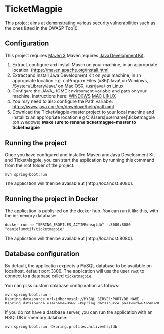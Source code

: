 TicketMagpie
============

This project aims at demonstrating various security vulnerabilities such as the ones listed in the OWASP Top10.

Configuration
---------------------------
This project requires [Maven 3](https://maven.apache.org/)
Maven requires [Java Development Kit](http://www.oracle.com/technetwork/java/javase/downloads/jdk8-downloads-2133151.html/). 

1. Extract, configure and install Maven on your machine, in an appropriate location: (https://maven.apache.org/install.html)
2. Extract and install Java Development Kit on your machine, in an appropriate location e.g. c:\Program Files (x86)\Java\ on Windows, /System/Library/Java/ on Mac OSX, /usr/java/ on Linux
3. Configure the JAVA_HOME environment variable and path on your machine. Instructions here:  [WINDOWS](https://confluence.atlassian.com/doc/setting-the-java_home-variable-in-windows-8895.html)
[MAC](https://www.mkyong.com/java/how-to-set-java_home-environment-variable-on-mac-os-x/)
[LINUX](http://www.cyberciti.biz/faq/linux-unix-set-java_home-path-variable/)
4. You may need to also configure the Path variable: https://www.java.com/en/download/help/path.xml
5. Download the TicketMagpie-master project to your local machine and install to an appropriate location e.g C:\Users\[username]\ticketmagpie (on Windows)
**Make sure to rename ticketmagpie-master to ticketmagpie**

Running the project
---------------------------

Once you have configured and installed Maven and Java Development Kit and TicketMagpie, you can start the application by running this command from the root folder of the project:

```
mvn spring-boot:run
```

The application will then be available at [http://localhost:8080].

Running the project in Docker
---------------------------

The application is published on the docker hub. You can run it like this, with the in-memory database:

```
docker run -e "SPRING_PROFILES_ACTIVE=hsqldb" -p8080:8080 "danielumotif/ticketmagpie"
```

The application will then be available at [http://localhost:8080].

Database configuration
---------------------------

By default, the application expects a MySQL database to be available on localhost, default port 3306.
The application will use the user `root` to connect to a database called `ticketmagpie`.

You can pass custom database configuration as follows:

```
mvn spring-boot:run -Dspring.datasource.url=jdbc:mysql://MYSQL_SERVER:PORT/DB_NAME -Dspring.datasource.username=USER -Dspring.datasource.password=PASSWORD
```

If you do not have a database server, you can run the application with an HSQLDB in-memory database:


```
mvn spring-boot:run -Dspring.profiles.active=hsqldb
```
